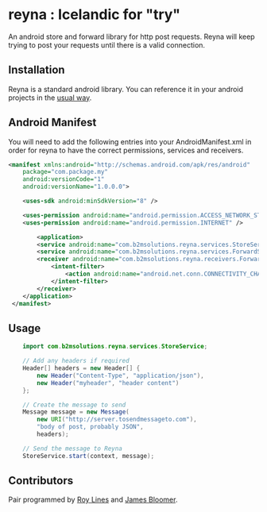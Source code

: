 reyna : Icelandic for "try"
=====
An android store and forward library for http post requests.
Reyna will keep trying to post your requests until there is a valid connection.

## Installation
Reyna is a standard android library.
You can reference it in your android projects in the [usual way](http://developer.android.com/tools/projects/projects-eclipse.html).

## Android Manifest
You will need to add the following entries into your AndroidManifest.xml in order for reyna to have the correct permissions, services and receivers.

```xml
<manifest xmlns:android="http://schemas.android.com/apk/res/android"
    package="com.package.my"
    android:versionCode="1"
    android:versionName="1.0.0.0">

    <uses-sdk android:minSdkVersion="8" />

    <uses-permission android:name="android.permission.ACCESS_NETWORK_STATE" />
    <uses-permission android:name="android.permission.INTERNET" />

		<application>
        <service android:name="com.b2msolutions.reyna.services.StoreService" />
        <service android:name="com.b2msolutions.reyna.services.ForwardService" />
        <receiver android:name="com.b2msolutions.reyna.receivers.ForwardServiceReceiver">
            <intent-filter>
                <action android:name="android.net.conn.CONNECTIVITY_CHANGE" />
            </intent-filter>
        </receiver>
    </application>
 </manifest>
```

## Usage


```java
	import com.b2msolutions.reyna.services.StoreService;

	// Add any headers if required
	Header[] headers = new Header[] {
		new Header("Content-Type", "application/json"),
		new Header("myheader", "header content")
	};

	// Create the message to send
	Message message = new Message(
		new URI("http://server.tosendmessageto.com"),
		"body of post, probably JSON",
		headers);

	// Send the message to Reyna
	StoreService.start(context, message);
```

## Contributors
Pair programmed by [Roy Lines](http://roylines.co.uk) and [James Bloomer](https://github.com/jamesbloomer).